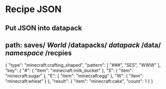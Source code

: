 # Recipe JSON
## Put JSON into datapack
## path: saves/ *World* /datapacks/ *datapack* /data/ *namespace* /recpies

{
    "type": "minecraft:crafting_shaped",
    "pattern": [
        "###",
        "SES",
        "WWW"
    ],
    "key": {
        "#": {
            "item": "minecraft:milk_bucket"
        },
        "S": {
            "item": "minecraft:sugar"
        },
        "E": {
            "item": "minecraft:egg"
        },
        "W": {
            "item": "minecraft:wheat"
        }
    },
    "result": {
        "item": "minecraft:cake",
        "count": 1
    }
}